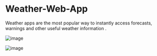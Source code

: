 
# Weather-Web-App
Weather apps are the most popular way to instantly access forecasts, warnings and other useful weather information .

![image](https://user-images.githubusercontent.com/85698826/216816136-4e0794cb-9db1-4db4-ab0a-6d70b3732958.png)

![image](https://user-images.githubusercontent.com/85698826/216816152-3178ddeb-117c-4104-bdf7-d39496624aab.png)
